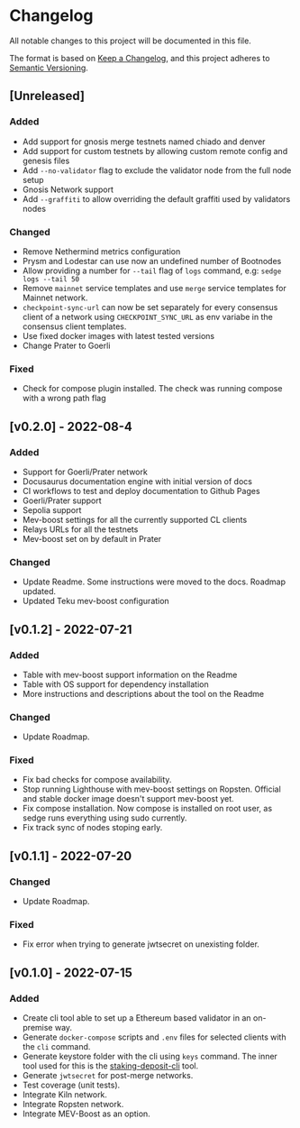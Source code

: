 # Changelog

All notable changes to this project will be documented in this file.

The format is based on [Keep a Changelog](https://keepachangelog.com/en/1.0.0/),
and this project adheres to [Semantic Versioning](https://semver.org/spec/v2.0.0.html).

## [Unreleased]

### Added

- Add support for gnosis merge testnets named chiado and denver
- Add support for custom testnets by allowing custom remote config and genesis files
- Add `--no-validator` flag to exclude the validator node from the full node setup
- Gnosis Network support
- Add `--graffiti` to allow overriding the default graffiti used by validators nodes

### Changed

- Remove Nethermind metrics configuration
- Prysm and Lodestar can use now an undefined number of Bootnodes
- Allow providing a number for `--tail` flag of `logs` command, e.g: `sedge logs --tail 50`
- Remove `mainnet` service templates and use `merge` service templates for Mainnet network.
- `checkpoint-sync-url` can now be set separately for every consensus client of a network using `CHECKPOINT_SYNC_URL` as env variabe in the consensus client templates.
- Use fixed docker images with latest tested versions
- Change Prater to Goerli

### Fixed

- Check for compose plugin installed. The check was running compose with a wrong path flag

## [v0.2.0] - 2022-08-4

### Added

- Support for Goerli/Prater network
- Docusaurus documentation engine with initial version of docs
- CI workflows to test and deploy documentation to Github Pages
- Goerli/Prater support
- Sepolia support
- Mev-boost settings for all the currently supported CL clients
- Relays URLs for all the testnets
- Mev-boost set on by default in Prater

### Changed

- Update Readme. Some instructions were moved to the docs. Roadmap updated.
- Updated Teku mev-boost configuration

## [v0.1.2] - 2022-07-21

### Added

- Table with mev-boost support information on the Readme
- Table with OS support for dependency installation
- More instructions and descriptions about the tool on the Readme

### Changed

- Update Roadmap.

### Fixed

- Fix bad checks for compose availability.
- Stop running Lighthouse with mev-boost settings on Ropsten. Official and stable docker image doesn't support mev-boost yet.
- Fix compose installation. Now compose is installed on root user, as sedge runs everything using sudo currently.
- Fix track sync of nodes stoping early.

## [v0.1.1] - 2022-07-20

### Changed

- Update Roadmap.

### Fixed

- Fix error when trying to generate jwtsecret on unexisting folder.

## [v0.1.0] - 2022-07-15

### Added

- Create cli tool able to set up a Ethereum based validator in an on-premise way.
- Generate `docker-compose` scripts and `.env` files for selected clients with the `cli` command.
- Generate keystore folder with the cli using `keys` command. The inner tool used for this is the [staking-deposit-cli](https://github.com/ethereum/staking-deposit-cli) tool.
- Generate `jwtsecret` for post-merge networks.
- Test coverage (unit tests).
- Integrate Kiln network.
- Integrate Ropsten network.
- Integrate MEV-Boost as an option.
